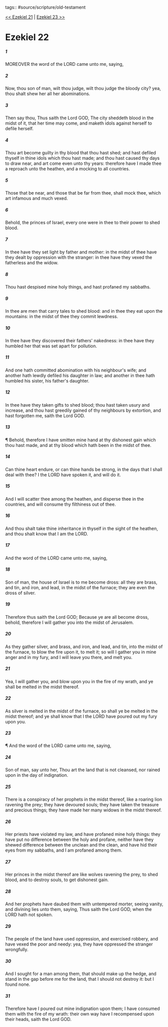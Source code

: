 tags:: #source/scripture/old-testament

[<< Ezekiel 21](source/scripture/old-testament/26_Ezekiel/Ezekiel_21.md) | [Ezekiel 23 >>](source/scripture/old-testament/26_Ezekiel/Ezekiel_23.md)

# Ezekiel 22

##### 1

MOREOVER the word of the LORD came unto me, saying,

##### 2

Now, thou son of man, wilt thou judge, wilt thou judge the bloody city? yea, thou shalt shew her all her abominations.

##### 3

Then say thou, Thus saith the Lord GOD, The city sheddeth blood in the midst of it, that her time may come, and maketh idols against herself to defile herself.

##### 4

Thou art become guilty in thy blood that thou hast shed; and hast defiled thyself in thine idols which thou hast made; and thou hast caused thy days to draw near, and art come even unto thy years: therefore have I made thee a reproach unto the heathen, and a mocking to all countries.

##### 5

Those that be near, and those that be far from thee, shall mock thee, which art infamous and much vexed.

##### 6

Behold, the princes of Israel, every one were in thee to their power to shed blood.

##### 7

In thee have they set light by father and mother: in the midst of thee have they dealt by oppression with the stranger: in thee have they vexed the fatherless and the widow.

##### 8

Thou hast despised mine holy things, and hast profaned my sabbaths.

##### 9

In thee are men that carry tales to shed blood: and in thee they eat upon the mountains: in the midst of thee they commit lewdness.

##### 10

In thee have they discovered their fathers' nakedness: in thee have they humbled her that was set apart for pollution.

##### 11

And one hath committed abomination with his neighbour's wife; and another hath lewdly defiled his daughter in law; and another in thee hath humbled his sister, his father's daughter.

##### 12

In thee have they taken gifts to shed blood; thou hast taken usury and increase, and thou hast greedily gained of thy neighbours by extortion, and hast forgotten me, saith the Lord GOD.

##### 13

¶ Behold, therefore I have smitten mine hand at thy dishonest gain which thou hast made, and at thy blood which hath been in the midst of thee.

##### 14

Can thine heart endure, or can thine hands be strong, in the days that I shall deal with thee? I the LORD have spoken it, and will do it.

##### 15

And I will scatter thee among the heathen, and disperse thee in the countries, and will consume thy filthiness out of thee.

##### 16

And thou shalt take thine inheritance in thyself in the sight of the heathen, and thou shalt know that I am the LORD.

##### 17

And the word of the LORD came unto me, saying,

##### 18

Son of man, the house of Israel is to me become dross: all they are brass, and tin, and iron, and lead, in the midst of the furnace; they are even the dross of silver.

##### 19

Therefore thus saith the Lord GOD; Because ye are all become dross, behold, therefore I will gather you into the midst of Jerusalem.

##### 20

As they gather silver, and brass, and iron, and lead, and tin, into the midst of the furnace, to blow the fire upon it, to melt it; so will I gather you in mine anger and in my fury, and I will leave you there, and melt you.

##### 21

Yea, I will gather you, and blow upon you in the fire of my wrath, and ye shall be melted in the midst thereof.

##### 22

As silver is melted in the midst of the furnace, so shall ye be melted in the midst thereof; and ye shall know that I the LORD have poured out my fury upon you.

##### 23

¶ And the word of the LORD came unto me, saying,

##### 24

Son of man, say unto her, Thou art the land that is not cleansed, nor rained upon in the day of indignation.

##### 25

There is a conspiracy of her prophets in the midst thereof, like a roaring lion ravening the prey; they have devoured souls; they have taken the treasure and precious things; they have made her many widows in the midst thereof.

##### 26

Her priests have violated my law, and have profaned mine holy things: they have put no difference between the holy and profane, neither have they shewed difference between the unclean and the clean, and have hid their eyes from my sabbaths, and I am profaned among them.

##### 27

Her princes in the midst thereof are like wolves ravening the prey, to shed blood, and to destroy souls, to get dishonest gain.

##### 28

And her prophets have daubed them with untempered morter, seeing vanity, and divining lies unto them, saying, Thus saith the Lord GOD, when the LORD hath not spoken.

##### 29

The people of the land have used oppression, and exercised robbery, and have vexed the poor and needy: yea, they have oppressed the stranger wrongfully.

##### 30

And I sought for a man among them, that should make up the hedge, and stand in the gap before me for the land, that I should not destroy it: but I found none.

##### 31

Therefore have I poured out mine indignation upon them; I have consumed them with the fire of my wrath: their own way have I recompensed upon their heads, saith the Lord GOD.
